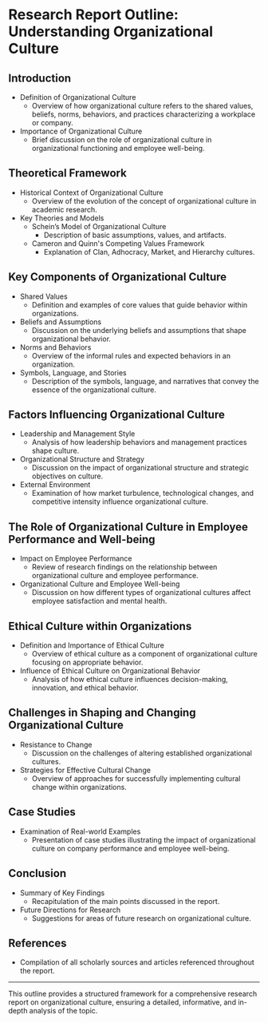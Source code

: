 # Research Report Outline: Understanding Organizational Culture

## Introduction
- Definition of Organizational Culture
  - Overview of how organizational culture refers to the shared values, beliefs, norms, behaviors, and practices characterizing a workplace or company.
- Importance of Organizational Culture
  - Brief discussion on the role of organizational culture in organizational functioning and employee well-being.

## Theoretical Framework
- Historical Context of Organizational Culture
  - Overview of the evolution of the concept of organizational culture in academic research.
- Key Theories and Models
  - Schein’s Model of Organizational Culture
    - Description of basic assumptions, values, and artifacts.
  - Cameron and Quinn's Competing Values Framework
    - Explanation of Clan, Adhocracy, Market, and Hierarchy cultures.

## Key Components of Organizational Culture
- Shared Values
  - Definition and examples of core values that guide behavior within organizations.
- Beliefs and Assumptions
  - Discussion on the underlying beliefs and assumptions that shape organizational behavior.
- Norms and Behaviors
  - Overview of the informal rules and expected behaviors in an organization.
- Symbols, Language, and Stories
  - Description of the symbols, language, and narratives that convey the essence of the organizational culture.

## Factors Influencing Organizational Culture
- Leadership and Management Style
  - Analysis of how leadership behaviors and management practices shape culture.
- Organizational Structure and Strategy
  - Discussion on the impact of organizational structure and strategic objectives on culture.
- External Environment
  - Examination of how market turbulence, technological changes, and competitive intensity influence organizational culture.

## The Role of Organizational Culture in Employee Performance and Well-being
- Impact on Employee Performance
  - Review of research findings on the relationship between organizational culture and employee performance.
- Organizational Culture and Employee Well-being
  - Discussion on how different types of organizational cultures affect employee satisfaction and mental health.

## Ethical Culture within Organizations
- Definition and Importance of Ethical Culture
  - Overview of ethical culture as a component of organizational culture focusing on appropriate behavior.
- Influence of Ethical Culture on Organizational Behavior
  - Analysis of how ethical culture influences decision-making, innovation, and ethical behavior.

## Challenges in Shaping and Changing Organizational Culture
- Resistance to Change
  - Discussion on the challenges of altering established organizational cultures.
- Strategies for Effective Cultural Change
  - Overview of approaches for successfully implementing cultural change within organizations.

## Case Studies
- Examination of Real-world Examples
  - Presentation of case studies illustrating the impact of organizational culture on company performance and employee well-being.

## Conclusion
- Summary of Key Findings
  - Recapitulation of the main points discussed in the report.
- Future Directions for Research
  - Suggestions for areas of future research on organizational culture.

## References
- Compilation of all scholarly sources and articles referenced throughout the report.

---

This outline provides a structured framework for a comprehensive research report on organizational culture, ensuring a detailed, informative, and in-depth analysis of the topic.